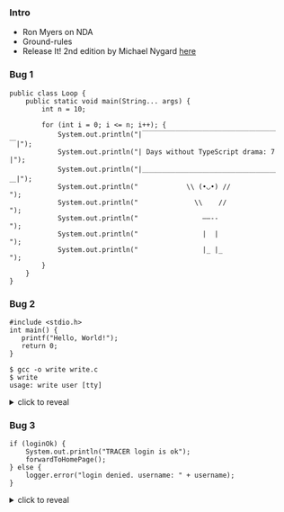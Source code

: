 
### Intro

* Ron Myers on NDA
* Ground-rules
* Release It! 2nd edition by Michael Nygard [here](https://learning.oreilly.com/library/view/release-it-2nd/9781680504552/)

### Bug 1 

```
public class Loop {
    public static void main(String... args) {
        int n = 10;

        for (int i = 0; i <= n; i++); { 
            System.out.println("|￣￣￣￣￣￣￣￣￣￣￣￣￣￣￣￣￣￣￣￣￣|");
            System.out.println("| Days without TypeScript drama: 7  |");
            System.out.println("|＿＿＿＿＿＿＿＿＿＿＿＿＿＿＿＿＿＿＿＿＿|");
            System.out.println("            \\ (•◡•) //             ");
            System.out.println("              \\    //              "); 
            System.out.println("                ——--                ");
            System.out.println("                |  |                ");
            System.out.println("                |_ |_               ");
        }
    }
}
```

### Bug 2

```
#include <stdio.h>
int main() {
   printf("Hello, World!");
   return 0;
}
```

```
$ gcc -o write write.c
$ write
usage: write user [tty]
```

<details>
<summary>click to reveal</summary>
<pre>
$ which write
/usr/bin/write
</pre>
</details>

### Bug 3 

```
if (loginOk) {
    System.out.println("TRACER login is ok");
    forwardToHomePage();
} else {
    logger.error("login denied. username: " + username);
}
```

<details>
<summary>click to reveal</summary>
<pre>
    public void doFFMpegComputation() {
        PrintStream original = System.out;

        System.setOut(null);

        // call library
        doComputation();

        System.setOut(original);
    }
</pre>
</details>
